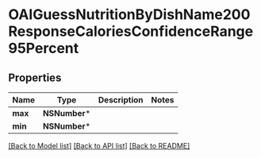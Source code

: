 # OAIGuessNutritionByDishName200ResponseCaloriesConfidenceRange95Percent

## Properties
Name | Type | Description | Notes
------------ | ------------- | ------------- | -------------
**max** | **NSNumber*** |  | 
**min** | **NSNumber*** |  | 

[[Back to Model list]](../README.md#documentation-for-models) [[Back to API list]](../README.md#documentation-for-api-endpoints) [[Back to README]](../README.md)


